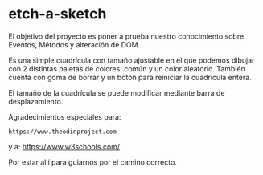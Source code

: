 # etch-a-sketch

El objetivo del proyecto es poner a prueba nuestro conocimiento sobre Eventos, Métodos y alteración de DOM. 

Es una simple cuadrícula con tamaño ajustable en el que podemos dibujar con 2 distintas paletas de colores: común y un color aleatorio. También cuenta con goma de borrar y un botón para reiniciar la cuadrícula entera.

El tamaño de la cuadrícula se puede modificar mediante barra de desplazamiento.


Agradecimientos especiales para:

    https://www.theodinproject.com

y a:
    https://www.w3schools.com/

Por estar allí para guiarnos por el camino correcto.
